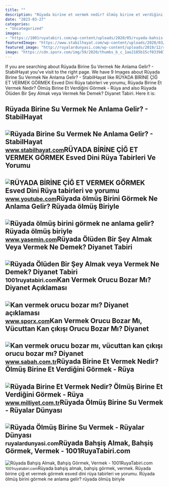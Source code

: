 ```yaml
---
title: ""
description: "Rüyada birine et vermek nedir? ölmüş birine et verdiğini görmek"
date: "2023-03-27"
categories:
- "Uncategorized"
images:
- "https://1001ruyatabiri.com/wp-content/uploads/2020/05/ruyada-bahsis-almak-ruyada-bahsis-vermek-bahsis-gormek-rusvet-almak-vermek-diyanet-ne-demek-1001ruyatabiri.jpg"
featuredImage: "https://www.stabilhayat.com/wp-content/uploads/2020/03/rüyada-birine-su-vermek-800x445.jpg"
featured_image: "http://ruyalardunyasi.com/wp-content/uploads/2019/12/ruyada-olmus-birine-su-vermek-.jpg"
image: "https://cdn.sporx.com/img/59/2020/thumbs_b_c_1ae2185b15cf033987ba52f0dd103119.jpg"
---
```


If you are searching about Rüyada Birine Su Vermek Ne Anlama Gelir? - StabilHayat you've visit to the right page. We have 9 Images about Rüyada Birine Su Vermek Ne Anlama Gelir? - StabilHayat like RÜYADA BİRİNE ÇİĞ ET VERMEK GÖRMEK Esved Dini Rüya tabirleri ve yorumu, Rüyada Birine Et Vermek Nedir? Ölmüş Birine Et Verdiğini Görmek - Rüya and also Rüyada Ölüden Bir Şey Almak veya Vermek Ne Demek? Diyanet Tabiri. Here it is:

Rüyada Birine Su Vermek Ne Anlama Gelir? - StabilHayat
------------------------------------------------------

 ![Rüyada Birine Su Vermek Ne Anlama Gelir? - StabilHayat](https://www.stabilhayat.com/wp-content/uploads/2020/03/rüyada-birine-su-vermek-800x445.jpg) <small>www.stabilhayat.com</small>RÜYADA BİRİNE ÇİĞ ET VERMEK GÖRMEK Esved Dini Rüya Tabirleri Ve Yorumu
----------------------------------------------------------------------

 ![RÜYADA BİRİNE ÇİĞ ET VERMEK GÖRMEK Esved Dini Rüya tabirleri ve yorumu](https://i.ytimg.com/vi/8TlsM6-3dGs/maxresdefault.jpg?sqp=-oaymwEmCIAKENAF8quKqQMa8AEB-AHUBoAC4AOKAgwIABABGGUgTShTMA8=&rs=AOn4CLD7OgCbSn59HGqqMMwWKqVrZZ_yVg) <small>www.youtube.com</small>Rüyada ölmüş Birini Görmek Ne Anlama Gelir? Rüyada ölmüş Biriyle
----------------------------------------------------------------

 ![Rüyada ölmüş birini görmek ne anlama gelir? Rüyada ölmüş biriyle](https://i1.haber7.net/haber/haber7/photos/2020/32/qaVpf_1596888963_6726.jpg) <small>www.yasemin.com</small>Rüyada Ölüden Bir Şey Almak Veya Vermek Ne Demek? Diyanet Tabiri
----------------------------------------------------------------

 ![Rüyada Ölüden Bir Şey Almak veya Vermek Ne Demek? Diyanet Tabiri](https://1001ruyatabiri.com/wp-content/uploads/2019/11/ruyada-olu-gormek-ruyada-olum-gormek-oldugunu-gormek-olunun-dirilmesi-olmus-birini-gormek-oldugunu-gormek-annenin-babanin-cocugunun.jpg) <small>1001ruyatabiri.com</small>Kan Vermek Orucu Bozar Mı? Diyanet Açıklaması
---------------------------------------------

 ![Kan vermek orucu bozar mı? Diyanet açıklaması](https://cdn.sporx.com/img/59/2020/thumbs_b_c_1ae2185b15cf033987ba52f0dd103119.jpg) <small>www.sporx.com</small>Kan Vermek Orucu Bozar Mı, Vücuttan Kan çıkışı Orucu Bozar Mı? Diyanet
----------------------------------------------------------------------

 ![Kan vermek orucu bozar mı, vücuttan kan çıkışı orucu bozar mı? Diyanet](https://iasbh.tmgrup.com.tr/723075/0/0/0/0/0/0?u=https://isbh.tmgrup.com.tr/sb/album/2022/04/01/kan-vermek-orucu-bozar-mi-orucluyken-kan-verince-oruc-bozulur-mu-1648803601540.jpg) <small>www.sabah.com.tr</small>Rüyada Birine Et Vermek Nedir? Ölmüş Birine Et Verdiğini Görmek - Rüya
----------------------------------------------------------------------

 ![Rüyada Birine Et Vermek Nedir? Ölmüş Birine Et Verdiğini Görmek - Rüya](https://i2.milimaj.com/i/milliyet/75/0x410/607b84505542833354ddb103.jpg) <small>www.milliyet.com.tr</small>Rüyada Ölmüş Birine Su Vermek - Rüyalar Dünyası
-----------------------------------------------

 ![Rüyada Ölmüş Birine Su Vermek - Rüyalar Dünyası](http://ruyalardunyasi.com/wp-content/uploads/2019/12/ruyada-olmus-birine-su-vermek-.jpg) <small>ruyalardunyasi.com</small>Rüyada Bahşiş Almak, Bahşiş Görmek, Vermek - 1001RuyaTabiri.com
---------------------------------------------------------------

 ![Rüyada Bahşiş Almak, Bahşiş Görmek, Vermek - 1001RuyaTabiri.com](https://1001ruyatabiri.com/wp-content/uploads/2020/05/ruyada-bahsis-almak-ruyada-bahsis-vermek-bahsis-gormek-rusvet-almak-vermek-diyanet-ne-demek-1001ruyatabiri.jpg) <small>1001ruyatabiri.com</small>Rüyada bahşiş almak, bahşiş görmek, vermek. Rüyada bi̇ri̇ne çi̇ğ et vermek görmek esved dini rüya tabirleri ve yorumu. Rüyada ölmüş birini görmek ne anlama gelir? rüyada ölmüş biriyle
